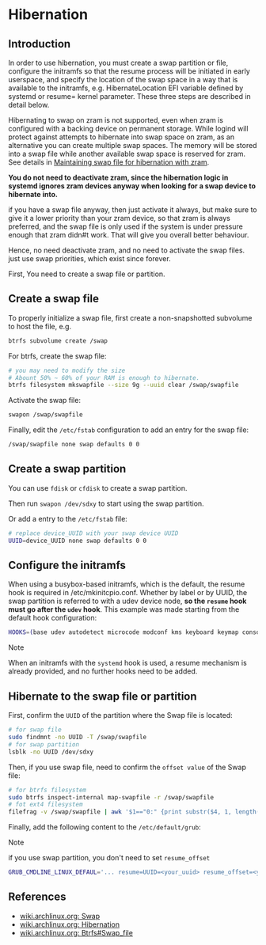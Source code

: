 # Hibernation

## Introduction

In order to use hibernation, you must create a swap partition or file, configure the initramfs so that the resume process will be initiated in early userspace, and specify the location of the swap space in a way that is available to the initramfs, e.g. HibernateLocation EFI variable defined by systemd or resume= kernel parameter. These three steps are described in detail below.

Hibernating to swap on zram is not supported, even when zram is configured with a backing device on permanent storage. While logind will protect against attempts to hibernate into swap space on zram, as an alternative you can create multiple swap spaces. The memory will be stored into a swap file while another available swap space is reserved for zram. See details in [Maintaining swap file for hibernation with zram](https://wiki.archlinux.org/title/Power_management/Suspend_and_hibernate#Maintaining_swap_file_for_hibernation_with_zram).

**You do not need to deactivate zram, since the hibernation logic in systemd ignores zram devices anyway when looking for a swap device to hibernate into.**

if you have a swap file anyway, then just activate it always, but make sure to give it a lower priority than your zram device, so that zram is always preferred, and the swap file is only used if the system is under pressure enough that zram didn#t work. That will give you overall better behaviour.

Hence, no need deactivate zram, and no need to activate the swap files. just use swap priorities, which exist since forever.

First, You need to create a swap file or partition.

## Create a swap file

To properly initialize a swap file, first create a non-snapshotted subvolume to host the file, e.g.

```sh
btrfs subvolume create /swap
```

For btrfs, create the swap file:

```sh
# you may need to modify the size
# Abount 50% ~ 60% of your RAM is enough to hibernate.
btrfs filesystem mkswapfile --size 9g --uuid clear /swap/swapfile
```

Activate the swap file:

```sh
swapon /swap/swapfile
```

Finally, edit the `/etc/fstab` configuration to add an entry for the swap file:

```sh
/swap/swapfile none swap defaults 0 0
```

## Create a swap partition

You can use `fdisk` or `cfdisk` to create a swap partition.

Then run `swapon /dev/sdxy` to start using the swap partition.

Or add a entry to the `/etc/fstab` file:

```sh
# replace device_UUID with your swap device UUID 
UUID=device_UUID none swap defaults 0 0
```

## Configure the initramfs

When using a busybox-based initramfs, which is the default, the resume hook is required in /etc/mkinitcpio.conf. Whether by label or by UUID, the swap partition is referred to with a udev device node, **so the `resume` hook must go after the `udev` hook**. This example was made starting from the default hook configuration:

```sh
HOOKS=(base udev autodetect microcode modconf kms keyboard keymap consolefont block filesystems resume fsck)
```

> [!NOTE]
> When an initramfs with the `systemd` hook is used, a resume mechanism is already provided, and no further hooks need to be added.

## Hibernate to the swap file or partition

First, confirm the `UUID` of the partition where the Swap file is located:

```sh
# for swap file
sudo findmnt -no UUID -T /swap/swapfile
# for swap partition
lsblk -no UUID /dev/sdxy
```

Then, if you use swap file, need to confirm the `offset value` of the Swap file:

```sh
# for btrfs filesystem
sudo btrfs inspect-internal map-swapfile -r /swap/swapfile
# fot ext4 filesystem
filefrag -v /swap/swapfile | awk '$1=="0:" {print substr($4, 1, length($4)-2)}'
```

Finally, add the following content to the `/etc/default/grub`:

>[!NOTE]
> if you use swap partition, you don't need to set `resume_offset`

```sh
GRUB_CMDLINE_LINUX_DEFAUL='... resume=UUID=<your_uuid> resume_offset=<your_offset> ...'
```

## References

- [wiki.archlinux.org: Swap](https://wiki.archlinux.org/title/Swap)
- [wiki.archlinux.org: Hibernation](https://wiki.archlinux.org/title/Power_management/Suspend_and_hibernate)
- [wiki.archlinux.org: Btrfs#Swap_file](https://wiki.archlinux.org/title/Btrfs#Swap_file)
